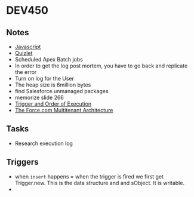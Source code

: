 # DEV450

## Notes
* [Javascript](http://jstherightway.org/)
* [Quizlet](https://quizlet.com/209177466/salesforce-platform-developer-i-flash-cards/)
* Scheduled Apex Batch jobs
* In order to get the log post mortem, you have to go back and replicate the error
* Turn on log for the User
* The heap size is 6million bytes
* find Salesforce unmanaged packages
* memorize slide 266
* [Trigger and Order of Execution](https://developer.salesforce.com/docs/atlas.en-us.apexcode.meta/apexcode/apex_triggers_order_of_execution.htm)
* [The Force.com Multitenant Architecture](https://developer.salesforce.com/page/Multi_Tenant_Architecture)

## Tasks
* Research execution log

## Triggers
* when `insert` happens = when the trigger is fired we first get Trigger.new.  This is the data structure and and sObject.  It is writable.
* 
